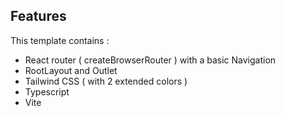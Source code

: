 
## Features
This template contains :

- React router ( createBrowserRouter ) with a basic Navigation
- RootLayout and Outlet
- Tailwind CSS ( with 2 extended colors )
- Typescript
- Vite


